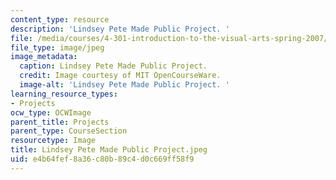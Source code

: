 ```yaml
---
content_type: resource
description: 'Lindsey Pete Made Public Project. '
file: /media/courses/4-301-introduction-to-the-visual-arts-spring-2007/e4b64fef8a36c80b89c4d0c669ff58f9_LindseyPeteMadePublicProject.jpeg
file_type: image/jpeg
image_metadata:
  caption: Lindsey Pete Made Public Project.
  credit: Image courtesy of MIT OpenCourseWare.
  image-alt: 'Lindsey Pete Made Public Project. '
learning_resource_types:
- Projects
ocw_type: OCWImage
parent_title: Projects
parent_type: CourseSection
resourcetype: Image
title: Lindsey Pete Made Public Project.jpeg
uid: e4b64fef-8a36-c80b-89c4-d0c669ff58f9
---
```

